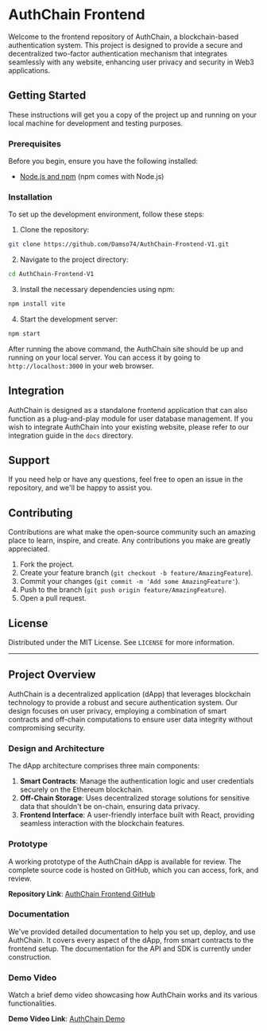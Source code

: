 # AuthChain Frontend

Welcome to the frontend repository of AuthChain, a blockchain-based authentication system. This project is designed to provide a secure and decentralized two-factor authentication mechanism that integrates seamlessly with any website, enhancing user privacy and security in Web3 applications.

## Getting Started

These instructions will get you a copy of the project up and running on your local machine for development and testing purposes.

### Prerequisites

Before you begin, ensure you have the following installed:
- [Node.js and npm](https://nodejs.org/en/download/) (npm comes with Node.js)

### Installation

To set up the development environment, follow these steps:

1. Clone the repository:
```sh
git clone https://github.com/Damso74/AuthChain-Frontend-V1.git
```

2. Navigate to the project directory:
```sh
cd AuthChain-Frontend-V1
```

3. Install the necessary dependencies using npm:
```sh
npm install vite
```

4. Start the development server:
```sh
npm start
```

After running the above command, the AuthChain site should be up and running on your local server. You can access it by going to `http://localhost:3000` in your web browser.

## Integration

AuthChain is designed as a standalone frontend application that can also function as a plug-and-play module for user database management. If you wish to integrate AuthChain into your existing website, please refer to our integration guide in the `docs` directory.

## Support

If you need help or have any questions, feel free to open an issue in the repository, and we'll be happy to assist you.

## Contributing

Contributions are what make the open-source community such an amazing place to learn, inspire, and create. Any contributions you make are greatly appreciated.

1. Fork the project.
2. Create your feature branch (`git checkout -b feature/AmazingFeature`).
3. Commit your changes (`git commit -m 'Add some AmazingFeature'`).
4. Push to the branch (`git push origin feature/AmazingFeature`).
5. Open a pull request.

## License

Distributed under the MIT License. See `LICENSE` for more information.

---

## Project Overview

AuthChain is a decentralized application (dApp) that leverages blockchain technology to provide a robust and secure authentication system. Our design focuses on user privacy, employing a combination of smart contracts and off-chain computations to ensure user data integrity without compromising security.

### Design and Architecture

The dApp architecture comprises three main components:
1. **Smart Contracts**: Manage the authentication logic and user credentials securely on the Ethereum blockchain.
2. **Off-Chain Storage**: Uses decentralized storage solutions for sensitive data that shouldn't be on-chain, ensuring data privacy.
3. **Frontend Interface**: A user-friendly interface built with React, providing seamless interaction with the blockchain features.

### Prototype

A working prototype of the AuthChain dApp is available for review. The complete source code is hosted on GitHub, which you can access, fork, and review.

**Repository Link**: [AuthChain Frontend GitHub](https://github.com/Damso74/AuthChain-frontend-v1)

### Documentation

We've provided detailed documentation to help you set up, deploy, and use AuthChain. It covers every aspect of the dApp, from smart contracts to the frontend setup. The documentation for the API and SDK is currently under construction.

### Demo Video

Watch a brief demo video showcasing how AuthChain works and its various functionalities.

**Demo Video Link**: [AuthChain Demo](https://youtu.be/AxPpUXdIDy0)

